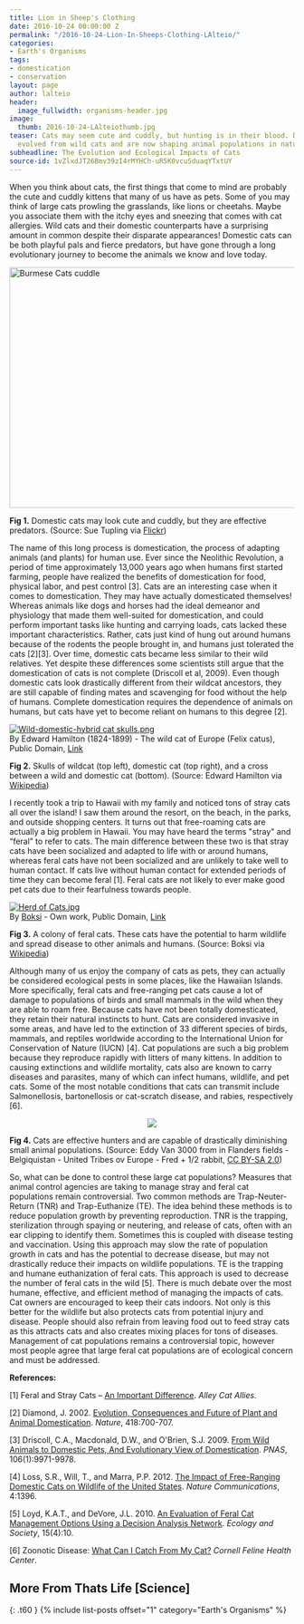 ```yaml
---
title: Lion in Sheep's Clothing
date: 2016-10-24 00:00:00 Z
permalink: "/2016-10-24-Lion-In-Sheeps-Clothing-LAlteio/"
categories:
- Earth's Organisms
tags:
- domestication
- conservation
layout: page
author: lalteio
header:
  image_fullwidth: organisms-header.jpg
image:
  thumb: 2016-10-24-LAlteiothumb.jpg
teaser: Cats may seem cute and cuddly, but hunting is in their blood. Domestic cats
  evolved from wild cats and are now shaping animal populations in nature.
subheadline: The Evolution and Ecological Impacts of Cats
source-id: 1vZlxdJT26Bmv39zI4rMYHCh-uR5K0vcuSduaqYTxtUY
---
```


When you think about cats, the first things that come to mind are probably the cute and cuddly kittens that many of us have as pets. Some of you may think of large cats prowling the grasslands, like lions or cheetahs. Maybe you associate them with the itchy eyes and sneezing that comes with cat allergies. Wild cats and their domestic counterparts have a surprising amount in common despite their disparate appearances! Domestic cats can be both playful pals and fierce predators, but have gone through a long evolutionary journey to become the animals we know and love today. 

<a data-flickr-embed="true"  href="https://www.flickr.com/photos/suetupling/2800697500/in/album-72157606968765397/" title="Burmese Cats cuddle"><img src="https://c2.staticflickr.com/4/3153/2800697500_2c3473728d_z.jpg?zz&#x3D;1" width="640" height="425" alt="Burmese Cats cuddle"></a><script async src="//embedr.flickr.com/assets/client-code.js" charset="utf-8"></script>

**Fig 1.** Domestic cats may look cute and cuddly, but they are effective predators. (Source: Sue Tupling via [Flickr](https://www.flickr.com/photos/suetupling/2800697500))

The name of this long process is domestication, the process of adapting animals (and plants) for human use.  Ever since the Neolithic Revolution, a period of time approximately 13,000 years ago when humans first started farming, people have realized the benefits of domestication for food, physical labor, and pest control [3]. Cats are an interesting case when it comes to domestication. They may have actually domesticated themselves! Whereas animals like dogs and horses had the ideal demeanor and physiology that made them well-suited for domestication, and could perform important tasks like hunting and carrying loads, cats lacked these important characteristics. Rather, cats just kind of hung out around humans because of the rodents the people brought in, and humans just tolerated the cats [2][3]. Over time, domestic cats became less similar to their wild relatives. Yet despite these differences some scientists still argue that the domestication of cats is not complete (Driscoll et al, 2009). Even though domestic cats look drastically different from their wildcat ancestors, they are still capable of finding mates and scavenging for food without the help of humans. Complete domestication requires the dependence of animals on humans, but cats have yet to become reliant on humans to this degree [2]. 

<p><a href="https://commons.wikimedia.org/wiki/File:Wild-domestic-hybrid_cat_skulls.png#/media/File:Wild-domestic-hybrid_cat_skulls.png"><img src="https://upload.wikimedia.org/wikipedia/commons/2/21/Wild-domestic-hybrid_cat_skulls.png" alt="Wild-domestic-hybrid cat skulls.png"></a><br>By Edward Hamilton (1824-1899) - The wild cat of Europe (Felix catus), Public Domain, <a href="https://commons.wikimedia.org/w/index.php?curid=18532207">Link</a></p>

**Fig 2.** Skulls of wildcat (top left), domestic cat (top right), and a cross between a wild and domestic cat (bottom). (Source: Edward Hamilton via [Wikipedia](https://en.wikipedia.org/wiki/Wildcat#/media/File:Wild-domestic-hybrid_cat_skulls.png))

I recently took a trip to Hawaii with my family and noticed tons of stray cats all over the island! I saw them around the resort, on the beach, in the parks, and outside shopping centers. It turns out that free-roaming cats are actually a big problem in Hawaii. You may have heard the terms "stray" and “feral” to refer to cats. The main difference between these two is that stray cats have been socialized and adapted to life with or around humans, whereas feral cats have not been socialized and are unlikely to take well to human contact. If cats live without human contact for extended periods of time they can become feral [1]. Feral cats are not likely to ever make good pet cats due to their fearfulness towards people. 

<p><a href="https://commons.wikimedia.org/wiki/File:Herd_of_Cats.jpg#/media/File:Herd_of_Cats.jpg"><img src="https://upload.wikimedia.org/wikipedia/commons/thumb/3/3f/Herd_of_Cats.jpg/1200px-Herd_of_Cats.jpg" alt="Herd of Cats.jpg"></a><br>By <a href="//commons.wikimedia.org/wiki/User:Boksi" class="mw-redirect" title="User:Boksi">Boksi</a> - <span class="int-own-work" lang="en">Own work</span>, Public Domain, <a href="https://commons.wikimedia.org/w/index.php?curid=8632378">Link</a></p>

**Fig 3.** A colony of feral cats. These cats have the potential to harm wildlife and spread disease to other animals and humans. (Source: Boksi via [Wikipedia](https://en.wikipedia.org/wiki/Feral_cat#/media/File:Herd_of_Cats.jpg))

Although many of us enjoy the company of cats as pets, they can actually be considered ecological pests in some places, like the Hawaiian Islands. More specifically, feral cats and free-ranging pet cats cause a lot of damage to populations of birds and small mammals in the wild when they are able to roam free. Because cats have not been totally domesticated, they retain their natural instincts to hunt. Cats are considered invasive in some areas, and have led to the extinction of 33 different species of birds, mammals, and reptiles worldwide according to the International Union for Conservation of Nature (IUCN) [4].  Cat populations are such a big problem because they reproduce rapidly with litters of many kittens. In addition to causing extinctions and wildlife mortality, cats also are known to carry diseases and parasites, many of which can infect humans, wildlife, and pet cats. Some of the most notable conditions that cats can transmit include Salmonellosis, bartonellosis or cat-scratch disease, and rabies, respectively [6]. 

<div style="text-align:center"><img src ="https://upload.wikimedia.org/wikipedia/commons/thumb/7/75/Cat_eating_a_rabbit.jpeg/512px-Cat_eating_a_rabbit.jpeg" /></div>

**Fig 4.** Cats are effective hunters and are capable of drastically diminishing small animal populations. (Source: Eddy Van 3000 from in Flanders fields - Belgiquistan - United Tribes ov Europe - Fred + 1/2 rabbit, [CC BY-SA 2.0](https://commons.wikimedia.org/w/index.php?curid=20045249))

So, what can be done to control these large cat populations? Measures that animal control agencies are taking to manage stray and feral cat populations remain controversial. Two common methods are Trap-Neuter-Return (TNR) and Trap-Euthanize (TE). The idea behind these methods is to reduce population growth by preventing reproduction. TNR is the trapping, sterilization through spaying or neutering, and release of cats, often with an ear clipping to identify them. Sometimes this is coupled with disease testing and vaccination. Using this approach may slow the rate of population growth in cats and has the potential to decrease disease, but may not drastically reduce their impacts on wildlife populations. TE is the trapping and humane euthanization of feral cats. This approach is used to decrease the number of feral cats in the wild [5]. There is much debate over the most humane, effective, and efficient method of managing the impacts of cats. Cat owners are encouraged to keep their cats indoors. Not only is this better for the wildlife but also protects cats from potential injury and disease. People should also refrain from leaving food out to feed stray cats as this attracts cats and also creates mixing places for tons of diseases. Management of cat populations remains a controversial topic, however most people agree that large feral cat populations are of ecological concern and must be addressed.

**References:**

[1] Feral and Stray Cats – [An Important Difference](http://www.alleycat.org/StrayorFeral). *Alley Cat Allies.*  

[2] Diamond, J. 2002. [Evolution, Consequences and Future of Plant and Animal Domestication](http://www.nature.com/nature/journal/v418/n6898/full/nature01019.html). *Nature*, 418:700-707.

[3] Driscoll, C.A., Macdonald, D.W., and O'Brien, S.J. 2009. [From Wild Animals to Domestic Pets, And Evolutionary View of Domestication](http://www.pnas.org/content/106/Supplement_1/9971.full). *PNAS*, 106(1):9971-9978.

[4] Loss, S.R., Will, T., and Marra, P.P. 2012. [The Impact of Free-Ranging Domestic Cats on Wildlife of the United States](http://www.nature.com/ncomms/journal/v4/n1/full/ncomms2380.html). *Nature Communications*, 4:1396.

[5] Loyd, K.A.T., and DeVore, J.L. 2010. [An Evaluation of Feral Cat Management Options Using a Decision Analysis Network](http://www.ecologyandsociety.org/vol15/iss4/art10/). *Ecology and Society*, 15(4):10.

[6] Zoonotic Disease: [What Can I Catch From My Cat?](http://www.vet.cornell.edu/fhc/Health_Information/brochure_zoonoticdisease.cfm) *Cornell Feline Health Center*. 

## More From Thats Life [Science]
{: .t60 }
{% include list-posts offset="1" category="Earth's Organisms" %}
